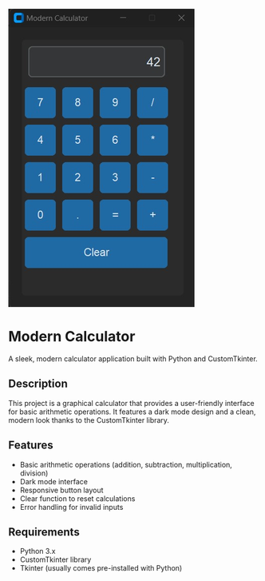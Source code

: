 ![Calculator](https://github.com/dimipash/Python_projects/blob/main/calculator/modern_calculator.jpg)

# Modern Calculator

A sleek, modern calculator application built with Python and CustomTkinter.

## Description

This project is a graphical calculator that provides a user-friendly interface for basic arithmetic operations. It features a dark mode design and a clean, modern look thanks to the CustomTkinter library.

## Features

- Basic arithmetic operations (addition, subtraction, multiplication, division)
- Dark mode interface
- Responsive button layout
- Clear function to reset calculations
- Error handling for invalid inputs

## Requirements

- Python 3.x
- CustomTkinter library
- Tkinter (usually comes pre-installed with Python)
